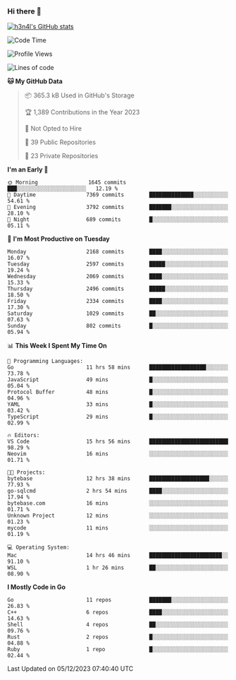 ### Hi there 👋

[![h3n4l's GitHub stats](https://github-readme-stats.vercel.app/api?username=h3n4l&count_private=true&show_icons=true&theme=radical)](https://github.com/h3n4l/github-readme-stats)

<!--START_SECTION:waka-->
![Code Time](http://img.shields.io/badge/Code%20Time-1%2C753%20hrs%2050%20mins-blue)

![Profile Views](http://img.shields.io/badge/Profile%20Views-1-blue)

![Lines of code](https://img.shields.io/badge/From%20Hello%20World%20I%27ve%20Written-3.6%20million%20lines%20of%20code-blue)

**🐱 My GitHub Data** 

> 📦 365.3 kB Used in GitHub's Storage 
 > 
> 🏆 1,389 Contributions in the Year 2023
 > 
> 🚫 Not Opted to Hire
 > 
> 📜 39 Public Repositories 
 > 
> 🔑 23 Private Repositories 
 > 
**I'm an Early 🐤** 

```text
🌞 Morning                1645 commits        ███░░░░░░░░░░░░░░░░░░░░░░   12.19 % 
🌆 Daytime                7369 commits        ██████████████░░░░░░░░░░░   54.61 % 
🌃 Evening                3792 commits        ███████░░░░░░░░░░░░░░░░░░   28.10 % 
🌙 Night                  689 commits         █░░░░░░░░░░░░░░░░░░░░░░░░   05.11 % 
```
📅 **I'm Most Productive on Tuesday** 

```text
Monday                   2168 commits        ████░░░░░░░░░░░░░░░░░░░░░   16.07 % 
Tuesday                  2597 commits        █████░░░░░░░░░░░░░░░░░░░░   19.24 % 
Wednesday                2069 commits        ████░░░░░░░░░░░░░░░░░░░░░   15.33 % 
Thursday                 2496 commits        █████░░░░░░░░░░░░░░░░░░░░   18.50 % 
Friday                   2334 commits        ████░░░░░░░░░░░░░░░░░░░░░   17.30 % 
Saturday                 1029 commits        ██░░░░░░░░░░░░░░░░░░░░░░░   07.63 % 
Sunday                   802 commits         █░░░░░░░░░░░░░░░░░░░░░░░░   05.94 % 
```


📊 **This Week I Spent My Time On** 

```text
💬 Programming Languages: 
Go                       11 hrs 58 mins      ██████████████████░░░░░░░   73.78 % 
JavaScript               49 mins             █░░░░░░░░░░░░░░░░░░░░░░░░   05.04 % 
Protocol Buffer          48 mins             █░░░░░░░░░░░░░░░░░░░░░░░░   04.96 % 
YAML                     33 mins             █░░░░░░░░░░░░░░░░░░░░░░░░   03.42 % 
TypeScript               29 mins             █░░░░░░░░░░░░░░░░░░░░░░░░   02.99 % 

🔥 Editors: 
VS Code                  15 hrs 56 mins      █████████████████████████   98.29 % 
Neovim                   16 mins             ░░░░░░░░░░░░░░░░░░░░░░░░░   01.71 % 

🐱‍💻 Projects: 
bytebase                 12 hrs 38 mins      ███████████████████░░░░░░   77.93 % 
go-sqlcmd                2 hrs 54 mins       ████░░░░░░░░░░░░░░░░░░░░░   17.94 % 
bytebase.com             16 mins             ░░░░░░░░░░░░░░░░░░░░░░░░░   01.71 % 
Unknown Project          12 mins             ░░░░░░░░░░░░░░░░░░░░░░░░░   01.23 % 
mycode                   11 mins             ░░░░░░░░░░░░░░░░░░░░░░░░░   01.19 % 

💻 Operating System: 
Mac                      14 hrs 46 mins      ███████████████████████░░   91.10 % 
WSL                      1 hr 26 mins        ██░░░░░░░░░░░░░░░░░░░░░░░   08.90 % 
```

**I Mostly Code in Go** 

```text
Go                       11 repos            ███████░░░░░░░░░░░░░░░░░░   26.83 % 
C++                      6 repos             ████░░░░░░░░░░░░░░░░░░░░░   14.63 % 
Shell                    4 repos             ██░░░░░░░░░░░░░░░░░░░░░░░   09.76 % 
Rust                     2 repos             █░░░░░░░░░░░░░░░░░░░░░░░░   04.88 % 
Ruby                     1 repo              █░░░░░░░░░░░░░░░░░░░░░░░░   02.44 % 
```




 Last Updated on 05/12/2023 07:40:40 UTC
<!--END_SECTION:waka-->


